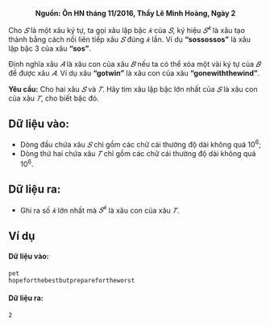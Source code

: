**<center>Nguồn: Ôn HN tháng 11/2016, Thầy Lê Minh Hoàng, Ngày 2</center>**

Cho $𝑆$ là một xâu ký tự, ta gọi xâu lặp bậc $𝑘$ của $𝑆$, ký hiệu $𝑆^𝑘$ là xâu tạo thành bằng cách nối liên tiếp xâu $𝑆$ đúng $𝑘$ lần. Ví dụ **“sossossos”** là xâu lặp bậc $3$ của xâu **“sos”**.

Định nghĩa xâu $𝐴$ là xâu con của xâu $𝐵$ nếu ta có thể xóa một vài ký tự của $𝐵$ để được xâu $𝐴$. Ví dụ xâu **“gotwin”** là xâu con của xâu **“gonewiththewind”**.

**Yêu cầu:** Cho hai xâu $𝑆$ và $𝑇$. Hãy tìm xâu lặp bậc lớn nhất của $𝑆$ là xâu con của xâu $𝑇$, cho biết bậc đó.

## Dữ liệu vào:
- Dòng đầu chứa xâu $𝑆$ chỉ gồm các chữ cái thường độ dài không quá $10^6$;
- Dòng thứ hai chứa xâu $𝑇$ chỉ gồm các chữ cái thường độ dài không quá $10^6$.

## Dữ liệu ra:
- Ghi ra số $𝑘$ lớn nhất mà $𝑆^𝑘$ là xâu con của xâu $𝑇$.

## Ví dụ 
#### Dữ liệu vào:
```
pet
hopeforthebestbutpreparefortheworst
```

#### Dữ liệu ra:
```
2
```